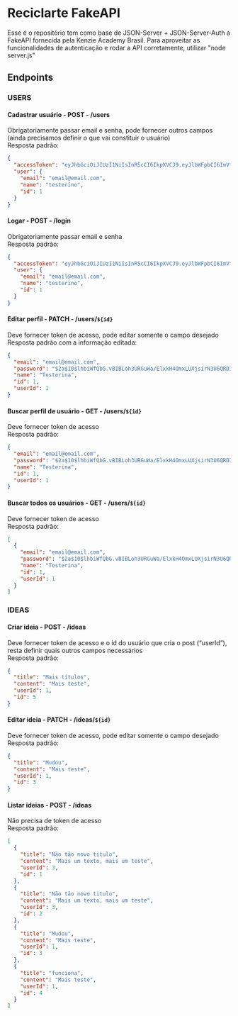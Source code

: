 # Reciclarte FakeAPI

Esse é o repositório tem como base de JSON-Server + JSON-Server-Auth a FakeAPI fornecida pela Kenzie Academy Brasil.
Para aproveitar as funcionalidades de autenticação e rodar a API corretamente, utilizar "node server.js"

## Endpoints

### USERS

#### Cadastrar usuário - POST - /users <br>

Obrigatoriamente passar email e senha, pode fornecer outros campos (ainda precisamos definir o que vai constituir o usuário) <br>
Resposta padrão: <br>

```json
{
  "accessToken": "eyJhbGciOiJIUzI1NiIsInR5cCI6IkpXVCJ9.eyJlbWFpbCI6ImVtYWlsQGVtYWlsLmNvbSIsImlhdCI6MTY3MjY5MjMxMCwiZXhwIjoxNjcyNjk1OTEwLCJzdWIiOiIxIn0.tMMI11uMefd-U5Ps-eUGGt3VZteLi8HKPFvaTlEcxSA",
  "user": {
    "email": "email@email.com",
    "name": "testerino",
    "id": 1
  }
}
```

#### Logar - POST - /login <br>

Obrigatoriamente passar email e senha <br>
Resposta padrão: <br>

```json
{
  "accessToken": "eyJhbGciOiJIUzI1NiIsInR5cCI6IkpXVCJ9.eyJlbWFpbCI6ImVtYWlsQGVtYWlsLmNvbSIsImlhdCI6MTY3MjY5MzAxMSwiZXhwIjoxNjcyNjk2NjExLCJzdWIiOiIxIn0.F9LVrUGFAIaEZyTOFTrslXv-mrP8E1oQ_CeWxgAw67Q",
  "user": {
    "email": "email@email.com",
    "name": "testerino",
    "id": 1
  }
}
```

#### Editar perfil - PATCH - /users/`${id}` <br>

Deve fornecer token de acesso, pode editar somente o campo desejado <br>
Resposta padrão com a informação editada: <br>

```json
{
  "email": "email@email.com",
  "password": "$2a$10$lhbiWfQbG.vBIBLoh3URGuWa/ElxkH4OmxLUXjsirN3U6QRDIuGLa",
  "name": "Testerina",
  "id": 1,
  "userId": 1
}
```

#### Buscar perfil de usuário - GET - /users/`${id}` <br>

Deve fornecer token de acesso <br>
Resposta padrão: <br>

```json
{
  "email": "email@email.com",
  "password": "$2a$10$lhbiWfQbG.vBIBLoh3URGuWa/ElxkH4OmxLUXjsirN3U6QRDIuGLa",
  "name": "Testerina",
  "id": 1,
  "userId": 1
}
```

#### Buscar todos os usuários - GET - /users/`${id}` <br>

Deve fornecer token de acesso <br>
Resposta padrão: <br>

```json
[
  {
    "email": "email@email.com",
    "password": "$2a$10$lhbiWfQbG.vBIBLoh3URGuWa/ElxkH4OmxLUXjsirN3U6QRDIuGLa",
    "name": "Testerina",
    "id": 1,
    "userId": 1
  }
]
```

### IDEAS

#### Criar ideia - POST - /ideas <br>

Deve fornecer token de acesso e o id do usuário que cria o post (“userId”), resta definir quais outros campos necessários <br>
Resposta padrão: <br>

```json
{
  "title": "Mais títulos",
  "content": "Mais teste",
  "userId": 1,
  "id": 5
}
```

#### Editar ideia - PATCH - /ideas/`${id}` <br>

Deve fornecer token de acesso, pode editar somente o campo desejado <br>
Resposta padrão: <br>

```json
{
  "title": "Mudou",
  "content": "Mais teste",
  "userId": 1,
  "id": 3
}
```

#### Listar ideias - POST - /ideas <br>

Não precisa de token de acesso <br>
Resposta padrão: <br>

```json
[
  {
    "title": "Não tão novo titulo",
    "content": "Mais um texto, mais um teste",
    "userId": 3,
    "id": 1
  },
  {
    "title": "Não tão novo titulo",
    "content": "Mais um texto, mais um teste",
    "userId": 3,
    "id": 2
  },
  {
    "title": "Mudou",
    "content": "Mais teste",
    "userId": 1,
    "id": 3
  },
  {
    "title": "funciona",
    "content": "Mais teste",
    "userId": 1,
    "id": 4
  }
]
```
